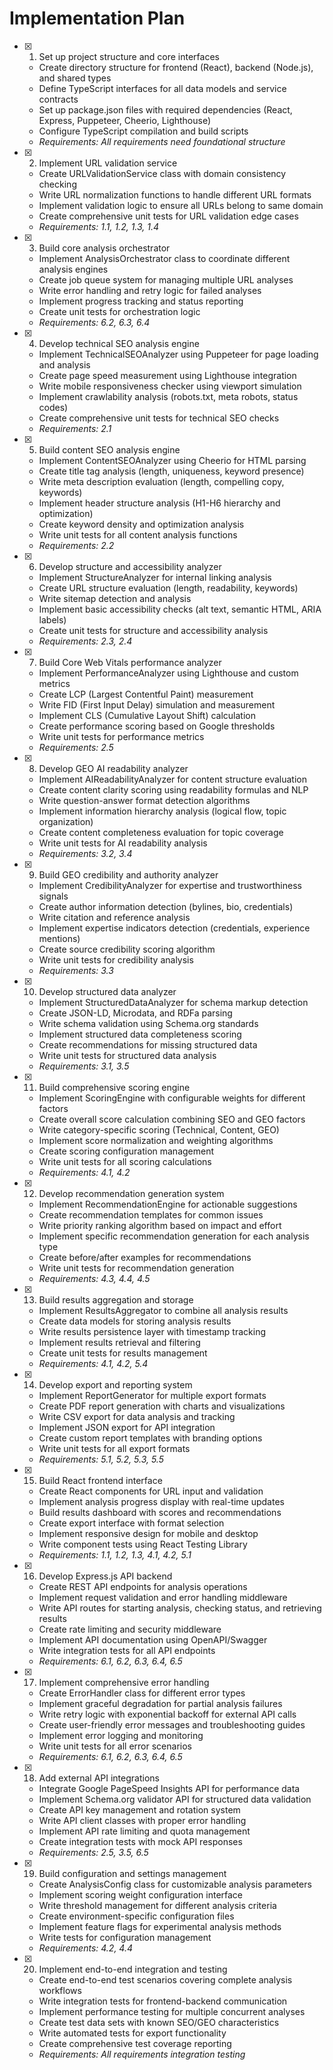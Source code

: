 # Implementation Plan

- [x] 1. Set up project structure and core interfaces
  - Create directory structure for frontend (React), backend (Node.js), and shared types
  - Define TypeScript interfaces for all data models and service contracts
  - Set up package.json files with required dependencies (React, Express, Puppeteer, Cheerio, Lighthouse)
  - Configure TypeScript compilation and build scripts
  - _Requirements: All requirements need foundational structure_

- [x] 2. Implement URL validation service
  - Create URLValidationService class with domain consistency checking
  - Write URL normalization functions to handle different URL formats
  - Implement validation logic to ensure all URLs belong to same domain
  - Create comprehensive unit tests for URL validation edge cases
  - _Requirements: 1.1, 1.2, 1.3, 1.4_

- [x] 3. Build core analysis orchestrator
  - Implement AnalysisOrchestrator class to coordinate different analysis engines
  - Create job queue system for managing multiple URL analyses
  - Write error handling and retry logic for failed analyses
  - Implement progress tracking and status reporting
  - Create unit tests for orchestration logic
  - _Requirements: 6.2, 6.3, 6.4_

- [x] 4. Develop technical SEO analysis engine
  - Implement TechnicalSEOAnalyzer using Puppeteer for page loading and analysis
  - Create page speed measurement using Lighthouse integration
  - Write mobile responsiveness checker using viewport simulation
  - Implement crawlability analysis (robots.txt, meta robots, status codes)
  - Create comprehensive unit tests for technical SEO checks
  - _Requirements: 2.1_

- [x] 5. Build content SEO analysis engine
  - Implement ContentSEOAnalyzer using Cheerio for HTML parsing
  - Create title tag analysis (length, uniqueness, keyword presence)
  - Write meta description evaluation (length, compelling copy, keywords)
  - Implement header structure analysis (H1-H6 hierarchy and optimization)
  - Create keyword density and optimization analysis
  - Write unit tests for all content analysis functions
  - _Requirements: 2.2_

- [x] 6. Develop structure and accessibility analyzer
  - Implement StructureAnalyzer for internal linking analysis
  - Create URL structure evaluation (length, readability, keywords)
  - Write sitemap detection and analysis
  - Implement basic accessibility checks (alt text, semantic HTML, ARIA labels)
  - Create unit tests for structure and accessibility analysis
  - _Requirements: 2.3, 2.4_

- [x] 7. Build Core Web Vitals performance analyzer
  - Implement PerformanceAnalyzer using Lighthouse and custom metrics
  - Create LCP (Largest Contentful Paint) measurement
  - Write FID (First Input Delay) simulation and measurement
  - Implement CLS (Cumulative Layout Shift) calculation
  - Create performance scoring based on Google thresholds
  - Write unit tests for performance metrics
  - _Requirements: 2.5_

- [x] 8. Develop GEO AI readability analyzer
  - Implement AIReadabilityAnalyzer for content structure evaluation
  - Create content clarity scoring using readability formulas and NLP
  - Write question-answer format detection algorithms
  - Implement information hierarchy analysis (logical flow, topic organization)
  - Create content completeness evaluation for topic coverage
  - Write unit tests for AI readability analysis
  - _Requirements: 3.2, 3.4_

- [x] 9. Build GEO credibility and authority analyzer
  - Implement CredibilityAnalyzer for expertise and trustworthiness signals
  - Create author information detection (bylines, bio, credentials)
  - Write citation and reference analysis
  - Implement expertise indicators detection (credentials, experience mentions)
  - Create source credibility scoring algorithm
  - Write unit tests for credibility analysis
  - _Requirements: 3.3_

- [x] 10. Develop structured data analyzer
  - Implement StructuredDataAnalyzer for schema markup detection
  - Create JSON-LD, Microdata, and RDFa parsing
  - Write schema validation using Schema.org standards
  - Implement structured data completeness scoring
  - Create recommendations for missing structured data
  - Write unit tests for structured data analysis
  - _Requirements: 3.1, 3.5_

- [x] 11. Build comprehensive scoring engine
  - Implement ScoringEngine with configurable weights for different factors
  - Create overall score calculation combining SEO and GEO factors
  - Write category-specific scoring (Technical, Content, GEO)
  - Implement score normalization and weighting algorithms
  - Create scoring configuration management
  - Write unit tests for all scoring calculations
  - _Requirements: 4.1, 4.2_

- [x] 12. Develop recommendation generation system
  - Implement RecommendationEngine for actionable suggestions
  - Create recommendation templates for common issues
  - Write priority ranking algorithm based on impact and effort
  - Implement specific recommendation generation for each analysis type
  - Create before/after examples for recommendations
  - Write unit tests for recommendation generation
  - _Requirements: 4.3, 4.4, 4.5_

- [x] 13. Build results aggregation and storage
  - Implement ResultsAggregator to combine all analysis results
  - Create data models for storing analysis results
  - Write results persistence layer with timestamp tracking
  - Implement results retrieval and filtering
  - Create unit tests for results management
  - _Requirements: 4.1, 4.2, 5.4_

- [x] 14. Develop export and reporting system
  - Implement ReportGenerator for multiple export formats
  - Create PDF report generation with charts and visualizations
  - Write CSV export for data analysis and tracking
  - Implement JSON export for API integration
  - Create custom report templates with branding options
  - Write unit tests for all export formats
  - _Requirements: 5.1, 5.2, 5.3, 5.5_

- [x] 15. Build React frontend interface
  - Create React components for URL input and validation
  - Implement analysis progress display with real-time updates
  - Build results dashboard with scores and recommendations
  - Create export interface with format selection
  - Implement responsive design for mobile and desktop
  - Write component tests using React Testing Library
  - _Requirements: 1.1, 1.2, 1.3, 4.1, 4.2, 5.1_

- [x] 16. Develop Express.js API backend
  - Create REST API endpoints for analysis operations
  - Implement request validation and error handling middleware
  - Write API routes for starting analysis, checking status, and retrieving results
  - Create rate limiting and security middleware
  - Implement API documentation using OpenAPI/Swagger
  - Write integration tests for all API endpoints
  - _Requirements: 6.1, 6.2, 6.3, 6.4, 6.5_

- [x] 17. Implement comprehensive error handling
  - Create ErrorHandler class for different error types
  - Implement graceful degradation for partial analysis failures
  - Write retry logic with exponential backoff for external API calls
  - Create user-friendly error messages and troubleshooting guides
  - Implement error logging and monitoring
  - Write unit tests for all error scenarios
  - _Requirements: 6.1, 6.2, 6.3, 6.4, 6.5_

- [x] 18. Add external API integrations
  - Integrate Google PageSpeed Insights API for performance data
  - Implement Schema.org validator API for structured data validation
  - Create API key management and rotation system
  - Write API client classes with proper error handling
  - Implement API rate limiting and quota management
  - Create integration tests with mock API responses
  - _Requirements: 2.5, 3.5, 6.5_

- [x] 19. Build configuration and settings management
  - Create AnalysisConfig class for customizable analysis parameters
  - Implement scoring weight configuration interface
  - Write threshold management for different analysis criteria
  - Create environment-specific configuration files
  - Implement feature flags for experimental analysis methods
  - Write tests for configuration management
  - _Requirements: 4.2, 4.4_

- [x] 20. Implement end-to-end integration and testing
  - Create end-to-end test scenarios covering complete analysis workflows
  - Write integration tests for frontend-backend communication
  - Implement performance testing for multiple concurrent analyses
  - Create test data sets with known SEO/GEO characteristics
  - Write automated tests for export functionality
  - Create comprehensive test coverage reporting
  - _Requirements: All requirements integration testing_